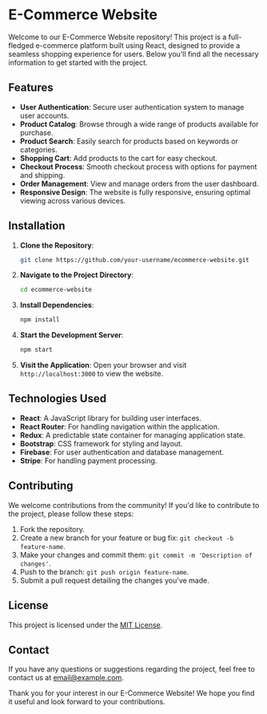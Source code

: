 # E-Commerce Website

Welcome to our E-Commerce Website repository! This project is a full-fledged e-commerce platform built using React, designed to provide a seamless shopping experience for users. Below you'll find all the necessary information to get started with the project.

## Features

- **User Authentication**: Secure user authentication system to manage user accounts.
- **Product Catalog**: Browse through a wide range of products available for purchase.
- **Product Search**: Easily search for products based on keywords or categories.
- **Shopping Cart**: Add products to the cart for easy checkout.
- **Checkout Process**: Smooth checkout process with options for payment and shipping.
- **Order Management**: View and manage orders from the user dashboard.
- **Responsive Design**: The website is fully responsive, ensuring optimal viewing across various devices.

## Installation

1. **Clone the Repository**: 
    ```bash
    git clone https://github.com/your-username/ecommerce-website.git
    ```
2. **Navigate to the Project Directory**:
    ```bash
    cd ecommerce-website
    ```
3. **Install Dependencies**:
    ```bash
    npm install
    ```
4. **Start the Development Server**:
    ```bash
    npm start
    ```
5. **Visit the Application**:
   Open your browser and visit `http://localhost:3000` to view the website.

## Technologies Used

- **React**: A JavaScript library for building user interfaces.
- **React Router**: For handling navigation within the application.
- **Redux**: A predictable state container for managing application state.
- **Bootstrap**: CSS framework for styling and layout.
- **Firebase**: For user authentication and database management.
- **Stripe**: For handling payment processing.

## Contributing

We welcome contributions from the community! If you'd like to contribute to the project, please follow these steps:

1. Fork the repository.
2. Create a new branch for your feature or bug fix: `git checkout -b feature-name`.
3. Make your changes and commit them: `git commit -m 'Description of changes'`.
4. Push to the branch: `git push origin feature-name`.
5. Submit a pull request detailing the changes you've made.

## License

This project is licensed under the [MIT License](LICENSE).

## Contact

If you have any questions or suggestions regarding the project, feel free to contact us at [email@example.com](mailto:email@example.com).

Thank you for your interest in our E-Commerce Website! We hope you find it useful and look forward to your contributions.
